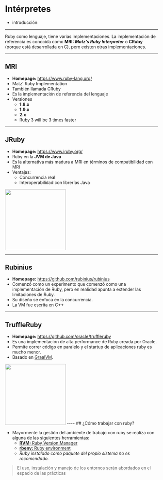 # Intérpretes

<div class="main-list">

* introducción
</div>

----

Ruby como lenguaje, tiene varias implementaciones. La implementación de
referencia es conocida como **MRI: _Matz’s Ruby Interpreter_** o **CRuby**
(porque está desarrollada en C), pero existen otras implementaciones.

----

## MRI

* **Homepage:** https://www.ruby-lang.org/
* Matz' Ruby Implementation
* También llamada CRuby
* Es la implementación de referencia del lenguaje
* Versiones
  * **1.8.x**
  * **1.9.x**
  * **2.x**
  * Ruby 3 will be 3 times faster <!-- .element: class="fragment" -->

----
## JRuby


* **Homepage:** https://www.jruby.org/
* Ruby en la **JVM de Java**
* Es la alternativa más madura a MRI en términos de compatibilidad con MRI
* Ventajas:
  * Concurrencia real
  * Interoperabilidad con librerías Java

<img src="static/jruby.png" height="200" />

----
## Rubinius

* **Homepage:** https://github.com/rubinius/rubinius
* Comenzó como un experimento que comenzó como una implementación de Ruby, pero
  en realidad apunta a extender las limitaciones de Ruby.
* Su diseño se enfoca en la concurrencia.
* La VM fue escrita en C++

----
## TruffleRuby

* **Homepage:** https://github.com/oracle/truffleruby
* Es una implementación de alta performance de Ruby creada por Oracle.
* Permite correr código en paralelo y el startup de aplicaciones ruby es mucho
  menor.
* Basado en [GraalVM](http://graalvm.org/). 

<img src="static/truffleruby.png" height="200" />
----
## ¿Cómo trabajar con ruby?

* Mayormente la gestión del ambiente de trabajo con ruby se realiza con alguna
  de las siguientes herramientas:
  * [**RVM:** Ruby Version Manager](https://rvm.io/)
  * [**rbenv:** Ruby environment](https://github.com/rbenv/rbenv)
  * _Ruby instalado como paquete del propio sistema no es recomendado._

> El uso, instalación y manejo de los entornos serán abordados en el espacio de
> las prácticas


